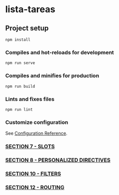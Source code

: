 # lista-tareas

## Project setup
```
npm install
```

### Compiles and hot-reloads for development
```
npm run serve
```

### Compiles and minifies for production
```
npm run build
```

### Lints and fixes files
```
npm run lint
```

### Customize configuration
See [Configuration Reference](https://cli.vuejs.org/config/).

### [SECTION 7 - SLOTS](https://github.com/SariMelina/SLOTS)

### [SECTION 8 - PERSONALIZED DIRECTIVES](https://github.com/SariMelina/Personalized-Directives)

### [SECTION 10 - FILTERS](https://github.com/SariMelina/Filters)

### [SECTION 12 - ROUTING](https://github.com/SariMelina/routing)